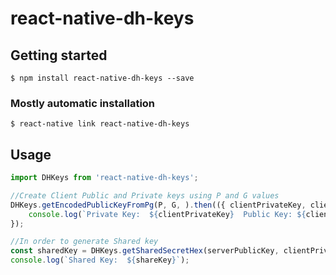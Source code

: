 
# react-native-dh-keys

## Getting started

`$ npm install react-native-dh-keys --save`

### Mostly automatic installation

`$ react-native link react-native-dh-keys`

## Usage
```javascript
import DHKeys from 'react-native-dh-keys';

//Create Client Public and Private keys using P and G values
DHKeys.getEncodedPublicKeyFromPg(P, G, ).then(({ clientPrivateKey, clientPublicKey }) => {
	console.log(`Private Key:  ${clientPrivateKey}  Public Key: ${clientPublicKey}`)
});

//In order to generate Shared key
const sharedKey = DHKeys.getSharedSecretHex(serverPublicKey, clientPrivateKey);
console.log(`Shared Key:  ${shareKey}`);

```
  